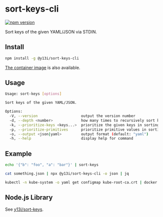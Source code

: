 # sort-keys-cli

[![npm version](https://badge.fury.io/js/@y13i%2Fsort-keys-cli.svg)](https://badge.fury.io/js/@y13i%2Fsort-keys-cli)

Sort keys of the given YAML/JSON via STDIN.

## Install

```sh
npm install -g @y13i/sort-keys-cli
```

[The container image](https://github.com/y13i/sort-keys-cli/pkgs/container/sort-keys-cli) is also available.

## Usage

```sh
Usage: sort-keys [options]

Sort keys of the given YAML/JSON.

Options:
  -V, --version                    output the version number
  -d, --depth <number>             how many times to recursively sort keys in a nested object or an array
  -k, --prioritize-keys <keys...>  prioritize the given keys in sorting
  -p, --prioritize-primitives      prioritize primitive values in sorting
  -o, --output <json|yaml>         output format (default: "yaml")
  -h, --help                       display help for command
```

## Example

```sh
echo '{"b": "foo", "a": "bar"}' | sort-keys
```

```sh
cat something.json | npx @y13i/sort-keys-cli -o json | jq
```

```sh
kubectl -n kube-system -o yaml get configmap kube-root-ca.crt | docker run --rm -i ghcr.io/y13i/sort-keys-cli:latest -k apiVersion kind metadata name namespace labels annotations
```

## Node.js Library

See [y13i/sort-keys](https://github.com/y13i/sort-keys).
